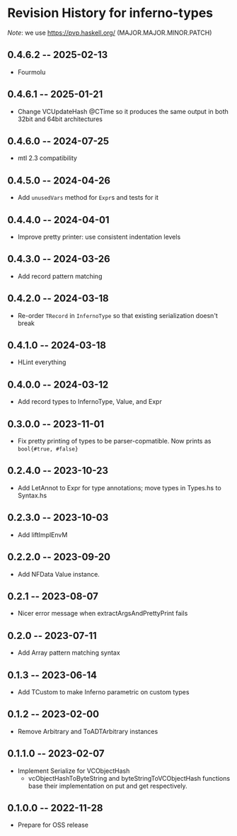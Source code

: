 # Revision History for inferno-types
*Note*: we use https://pvp.haskell.org/ (MAJOR.MAJOR.MINOR.PATCH)

## 0.4.6.2 -- 2025-02-13
* Fourmolu

## 0.4.6.1 -- 2025-01-21
* Change VCUpdateHash @CTime so it produces the same output in both 32bit and
  64bit architectures

## 0.4.6.0 -- 2024-07-25
* mtl 2.3 compatibility

## 0.4.5.0 -- 2024-04-26
* Add `unusedVars` method for `Expr`s and tests for it

## 0.4.4.0 -- 2024-04-01
* Improve pretty printer: use consistent indentation levels

## 0.4.3.0 -- 2024-03-26
* Add record pattern matching

## 0.4.2.0 -- 2024-03-18
* Re-order `TRecord` in `InfernoType` so that existing serialization doesn't break

## 0.4.1.0 -- 2024-03-18
* HLint everything

## 0.4.0.0 -- 2024-03-12
* Add record types to InfernoType, Value, and Expr

## 0.3.0.0 -- 2023-11-01
* Fix pretty printing of types to be parser-copmatible. Now prints as `bool{#true, #false}`

## 0.2.4.0 -- 2023-10-23
* Add LetAnnot to Expr for type annotations; move types in Types.hs to Syntax.hs

## 0.2.3.0 -- 2023-10-03
* Add liftImplEnvM

## 0.2.2.0 -- 2023-09-20
* Add NFData Value instance.

## 0.2.1 -- 2023-08-07
* Nicer error message when extractArgsAndPrettyPrint fails

## 0.2.0 -- 2023-07-11
* Add Array pattern matching syntax

## 0.1.3 -- 2023-06-14
* Add TCustom to make Inferno parametric on custom types

## 0.1.2 -- 2023-02-00
* Remove Arbitrary and ToADTArbitrary instances

## 0.1.1.0 -- 2023-02-07
* Implement Serialize for VCObjectHash 
  * vcObjectHashToByteString and byteStringToVCObjectHash functions base their implementation on put and get respectively.

## 0.1.0.0 -- 2022-11-28
* Prepare for OSS release
